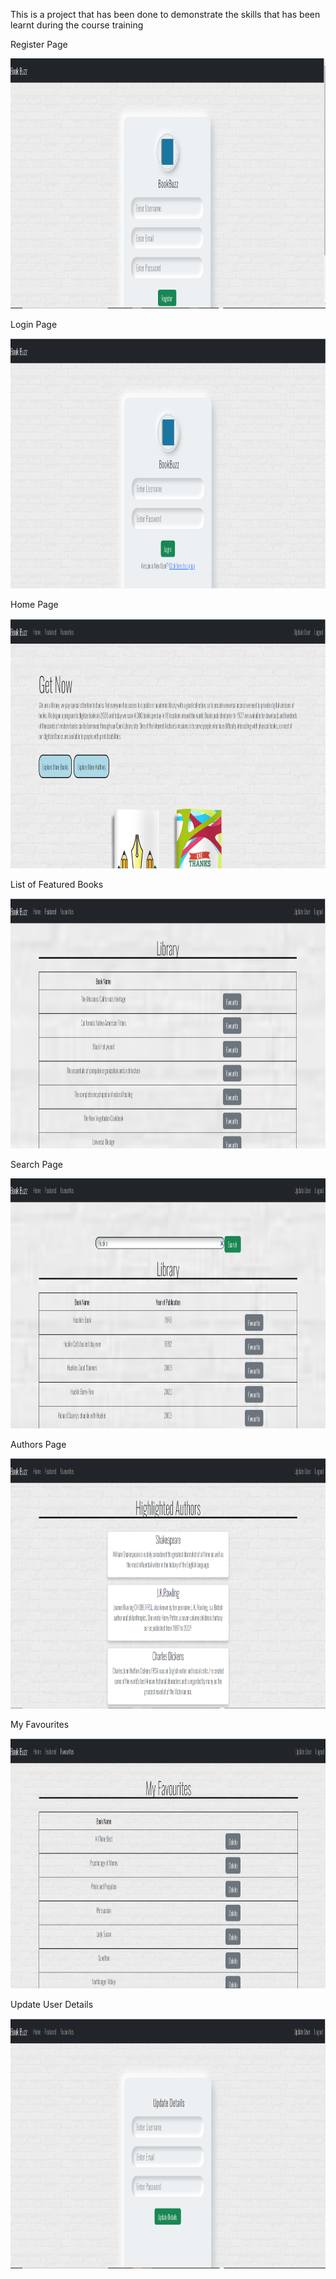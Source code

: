This is a project that has been done to demonstrate the skills that has been learnt during the course training 

<p>Register Page</p>
<img src="Screenshots/Register.PNG"  height="400" />
<br>

<p>Login Page</p>
<img src="Screenshots/Login.PNG"  height="400" />
<br>

<p>Home Page</p>
<img src="Screenshots/Home.PNG"  height="400" />
<br>

<p>List of Featured Books</p>
<img src="Screenshots/Featured.PNG"  height="400" />

<p>Search Page</p>
<img src="Screenshots/Search.PNG"  height="400" />

<p>Authors Page</p>
<img src="Screenshots/Authors.PNG"  height="400" />

<p>My Favourites</p>
<img src="Screenshots/Fav.PNG"  height="400" />

<p>Update User Details</p>
<img src="Screenshots/Update.PNG"  height="400" />
